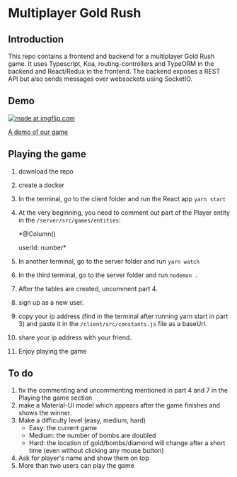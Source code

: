 # Multiplayer Gold Rush
## Introduction
This repo contains a frontend and backend for a multiplayer Gold Rush game. It uses Typescript, Koa, routing-controllers and TypeORM in the backend and React/Redux in the frontend. The backend exposes a REST API but also sends messages over websockets using SocketIO. 

## Demo
<a href="https://imgflip.com/gif/2hoat5"><img src="https://i.imgflip.com/2hoat5.gif" title="made at imgflip.com"/></a>


[A demo of our game](client/src/images/demo.gif)


## Playing the game
1. download the repo
2. create a docker
3. In the terminal, go to the client folder and run the React app `yarn start`
4. At the very beginning, you need to comment out part of the Player entity in the `/server/src/games/entities`:

    *@Column()

    userId: number*
5. In another terminal, go to the server folder and run `yarn watch`
6. In the third terminal, go to the server folder and run `nodemon .`
7. After the tables are created, uncomment part 4.
8. sign up as a new user.
9. copy your ip address (find in the terminal after running yarn start in part 3) and paste it in the `/client/src/constants.js` file as a baseUrl.
10. share your ip address with your friend.
9. Enjoy playing the game

## To do
1. fix the commenting and uncommenting mentioned in part 4 and 7 in the Playing the game section
2. make a Material-UI model which appears after the game finishes and shows the winner.
3. Make a difficulty level (easy, medium, hard)
   - Easy: the current game
   - Medium: the number of bombs are doubled
   - Hard: the location of gold/bombs/diamond will change after a short time (even without clicking any mouse button)
4. Ask for player's name and show them on top
5. More than two users can play the game

